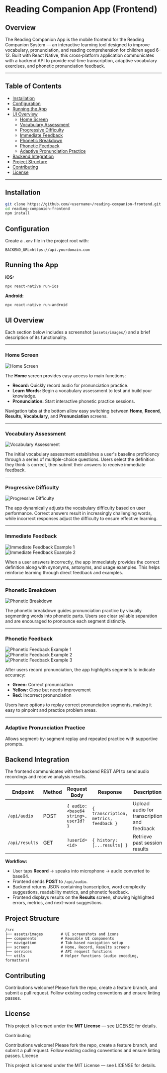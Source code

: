 # Reading Companion App (Frontend)

## Overview

The Reading Companion App is the mobile frontend for the Reading Companion System — an interactive learning tool designed to improve vocabulary, pronunciation, and reading comprehension for children aged 6–12. Built with React Native, this cross‑platform application communicates with a backend API to provide real‑time transcription, adaptive vocabulary exercises, and phonetic pronunciation feedback.

---

## Table of Contents

- [Installation](#installation)  
- [Configuration](#configuration)  
- [Running the App](#running-the-app)  
- [UI Overview](#ui-overview)  
  - [Home Screen](#home-screen)  
  - [Vocabulary Assessment](#vocabulary-assessment)  
  - [Progressive Difficulty](#progressive-difficulty)  
  - [Immediate Feedback](#immediate-feedback)  
  - [Phonetic Breakdown](#phonetic-breakdown)  
  - [Phonetic Feedback](#phonetic-feedback)  
  - [Adaptive Pronunciation Practice](#adaptive-pronunciation-practice)  
- [Backend Integration](#backend-integration)  
- [Project Structure](#project-structure)  
- [Contributing](#contributing)  
- [License](#license)  

---

## Installation

```bash
git clone https://github.com/<username>/reading-companion-frontend.git
cd reading-companion-frontend
npm install
```

## Configuration

Create a `.env` file in the project root with:

```env
BACKEND_URL=https://api.yourdomain.com
```

## Running the App

**iOS:**

```bash
npx react-native run-ios
```

**Android:**

```bash
npx react-native run-android
```


## UI Overview

Each section below includes a screenshot (`assets/images/`) and a brief description of its functionality.

---

### Home Screen

![Home Screen](assets/images/home.png)  

The **Home** screen provides easy access to main functions:

- **Record:** Quickly record audio for pronunciation practice.
- **Learn Words:** Begin a vocabulary assessment to test and build your knowledge.
- **Pronunciation:** Start interactive phonetic practice sessions.

Navigation tabs at the bottom allow easy switching between **Home**, **Record**, **Results**, **Vocabulary**, and **Pronunciation** screens.

---

### Vocabulary Assessment

![Vocabulary Assessment](assets/images/vocab.png)

The initial vocabulary assessment establishes a user's baseline proficiency through a series of multiple-choice questions. Users select the definition they think is correct, then submit their answers to receive immediate feedback.

---

### Progressive Difficulty

![Progressive Difficulty](assets/images/vocab1.png)

The app dynamically adjusts the vocabulary difficulty based on user performance. Correct answers result in increasingly challenging words, while incorrect responses adjust the difficulty to ensure effective learning.

---

### Immediate Feedback

![Immediate Feedback Example 1](assets/images/v1.png)  
![Immediate Feedback Example 2](assets/images/v3.png)

When a user answers incorrectly, the app immediately provides the correct definition along with synonyms, antonyms, and usage examples. This helps reinforce learning through direct feedback and examples.

---

### Phonetic Breakdown

![Phonetic Breakdown](assets/images/p1.png)

The phonetic breakdown guides pronunciation practice by visually segmenting words into phonetic parts. Users see clear syllable separation and are encouraged to pronounce each segment distinctly.

---

### Phonetic Feedback

![Phonetic Feedback Example 1](assets/images/p2.png)  
![Phonetic Feedback Example 2](assets/images/p4.png)  
![Phonetic Feedback Example 3](assets/images/c1.png)

After users record pronunciation, the app highlights segments to indicate accuracy:

- **Green:** Correct pronunciation
- **Yellow:** Close but needs improvement
- **Red:** Incorrect pronunciation

Users have options to replay correct pronunciation segments, making it easy to pinpoint and practice problem areas.

---


### Adaptive Pronunciation Practice

Allows segment-by-segment replay and repeated practice with supportive prompts.

## Backend Integration

The frontend communicates with the backend REST API to send audio recordings and receive analysis results.

| Endpoint       | Method | Request Body                             | Response                                | Description                               |
|----------------|--------|------------------------------------------|-----------------------------------------|-------------------------------------------|
| `/api/audio`   | POST   | `{ audio: <base64 string>, userId? }`    | `{ transcription, metrics, feedback }`  | Upload audio for transcription and feedback |
| `/api/results` | GET    | `?userId=<id>`                            | `{ history: [...results] }`             | Retrieve past session results             |

**Workflow:**

- User taps **Record** → speaks into microphone → audio converted to base64.
- Frontend sends **POST** to `/api/audio`.
- Backend returns JSON containing transcription, word complexity suggestions, readability metrics, and phonetic feedback.
- Frontend displays results on the **Results** screen, showing highlighted errors, metrics, and next-word suggestions.

## Project Structure

```text
/src
├── assets/images        # UI screenshots and icons
├── components           # Reusable UI components
├── navigation           # Tab-based navigation setup
├── screens              # Home, Record, Results screens
├── services             # API request functions
└── utils                # Helper functions (audio encoding, formatters)
```

## Contributing

Contributions welcome! Please fork the repo, create a feature branch, and submit a pull request. Follow existing coding conventions and ensure linting passes.

## License

This project is licensed under the **MIT License** — see [LICENSE](LICENSE) for details.


Contributing

Contributions welcome! Please fork the repo, create a feature branch, and submit a pull request. Follow existing coding conventions and ensure linting passes.
License

This project is licensed under the MIT License — see LICENSE for details.
